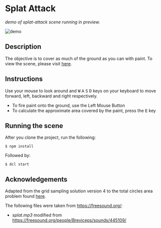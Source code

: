 # Splat Attack
_demo of splat-attack scene running in preview._

![demo](https://github.com/decentraland-scenes/splat-attack/blob/master/screenshots/splat-attack.gif)

## Description
The objective is to cover as much of the ground as you can with paint. To view the scene, please visit [here](https://splat-attack.vercel.app/).

## Instructions
Use your mouse to look around and <kbd>W</kbd> <kbd>A</kbd> <kbd>S</kbd> <kbd>D</kbd> keys on your keyboard to move forward, left, backward and right respectively. 

* To fire paint onto the ground, use the Left Mouse Button
* To calculate the approximate area covered by the paint, press the <kbd>E</kbd> key

## Running the scene
After you clone the project, run the following:

```
$ npm install
```

Followed by:

```
$ dcl start
```
## Acknowledgements
Adapted from the grid sampling solution version 4 to the total circles area problem found [here](https://rosettacode.org/wiki/Total_circles_area#Grid_Sampling_Version_4).

The following files were taken from https://freesound.org/:
- _splat.mp3_ modified from https://freesound.org/people/Breviceps/sounds/445109/